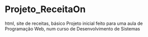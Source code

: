 # Projeto_ReceitaOn
html, site de receitas, básico
Projeto inicial feito para uma aula de Programação Web, num curso de Desenvolvimento de Sistemas
